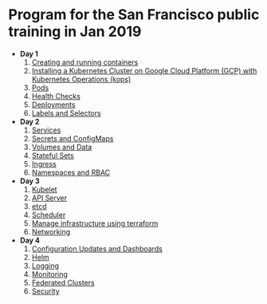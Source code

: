 Program for the San Francisco public training in Jan 2019
====================================================

* **Day 1**
    1. [Creating and running containers](modules/containers.md)
    1. [Installing a Kubernetes Cluster on Google Cloud Platform (GCP) with Kubernetes Operations (kops)](modules/kops.md)
    1. [Pods](modules/pods.md)
    1. [Health Checks](modules/health.md)
    1. [Deployments](modules/deployments.md)
    1. [Labels and Selectors](modules/labels.md)
* **Day 2**
    1. [Services](modules/services.md)
    1. [Secrets and ConfigMaps](modules/secrets_and_config_maps.md)
    1. [Volumes and Data](modules/volumes.md)
    1. [Stateful Sets](modules/stateful_sets.md)
    1. [Ingress](modules/ingress.md)
    1. [Namespaces and RBAC](modules/namespaces.md)
* **Day 3**
    1. [Kubelet](modules/kubelet.md)
    1. [API Server](modules/api.md)
    1. [etcd](modules/etcd.md)
    1. [Scheduler](modules/scheduler.md)
    1. [Manage infrastructure using terraform](modules/infrastructure.md)
    1. [Networking](modules/networking.md)
* **Day 4**
    1. [Configuration Updates and Dashboards](modules/kops-deep-dive.md)
    1. [Helm](modules/helm.md)
    1. [Logging](modules/logging.md)
    1. [Monitoring](modules/monitoring.md)
    1. [Federated Clusters](modules/federation.md)
    1. [Security](modules/security.md)
